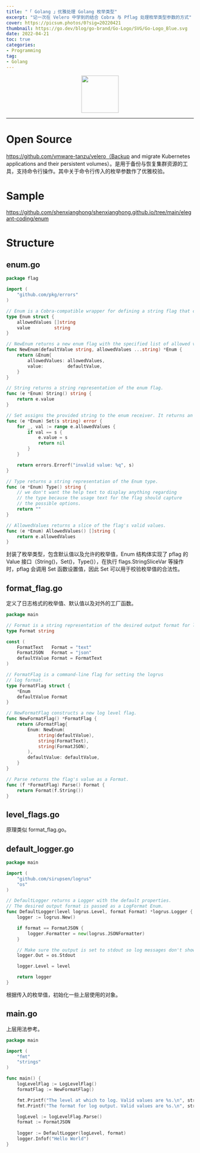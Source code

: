 ```yaml
---
title: "「 Golang 」优雅处理 Golang 枚举类型"
excerpt: "记一次在 Velero 中学到的结合 Cobra 与 Pflag 处理枚举类型参数的方式"
cover: https://picsum.photos/0?sig=20220421
thumbnail: https://go.dev/blog/go-brand/Go-Logo/SVG/Go-Logo_Blue.svg
date: 2022-04-21
toc: true
categories:
- Programming
tag:
- Golang
---
```


<div align=center><img width="100" style="border: 0px" src="https://go.dev/images/go-logo-blue.svg"></div>

------

# Open Source

https://github.com/vmware-tanzu/velero（Backup and migrate Kubernetes applications and their persistent volumes）。是用于备份与恢复集群资源的工具，支持命令行操作。其中关于命令行传入的枚举参数作了优雅校验。

# Sample

https://github.com/shenxianghong/shenxianghong.github.io/tree/main/elegant-coding/enum

# Structure

## enum.go

```go
package flag

import (
	"github.com/pkg/errors"
)

// Enum is a Cobra-compatible wrapper for defining a string flag that can be one of a specified set of values.
type Enum struct {
	allowedValues []string
	value         string
}

// NewEnum returns a new enum flag with the specified list of allowed values, and the specified default value if none is set.
func NewEnum(defaultValue string, allowedValues ...string) *Enum {
	return &Enum{
		allowedValues: allowedValues,
		value:         defaultValue,
	}
}

// String returns a string representation of the enum flag.
func (e *Enum) String() string {
	return e.value
}

// Set assigns the provided string to the enum receiver. It returns an error if the string is not an allowed value.
func (e *Enum) Set(s string) error {
	for _, val := range e.allowedValues {
		if val == s {
			e.value = s
			return nil
		}
	}

	return errors.Errorf("invalid value: %q", s)
}

// Type returns a string representation of the Enum type.
func (e *Enum) Type() string {
	// we don't want the help text to display anything regarding
	// the type because the usage text for the flag should capture
	// the possible options.
	return ""
}

// AllowedValues returns a slice of the flag's valid values.
func (e *Enum) AllowedValues() []string {
	return e.allowedValues
}
```

封装了枚举类型，包含默认值以及允许的枚举值，Enum 结构体实现了 pflag 的 Value 接口（String()，Set()，Type()），在执行 flags.StringSliceVar 等操作时，pflag 会调用 Set 函数设置值，因此 Set 可以用于校验枚举值的合法性。

## format_flag.go

定义了日志格式的枚举值、默认值以及对外的工厂函数。

```go
package main

// Format is a string representation of the desired output format for logs
type Format string

const (
	FormatText   Format = "text"
	FormatJSON   Format = "json"
	defaultValue Format = FormatText
)

// FormatFlag is a command-line flag for setting the logrus
// log format.
type FormatFlag struct {
	*Enum
	defaultValue Format
}

// NewFormatFlag constructs a new log level flag.
func NewFormatFlag() *FormatFlag {
	return &FormatFlag{
		Enum: NewEnum(
			string(defaultValue),
			string(FormatText),
			string(FormatJSON),
		),
		defaultValue: defaultValue,
	}
}

// Parse returns the flag's value as a Format.
func (f *FormatFlag) Parse() Format {
	return Format(f.String())
}
```

## level_flags.go

原理类似 format_flag.go。

## default_logger.go

```go
package main

import (
	"github.com/sirupsen/logrus"
	"os"
)

// DefaultLogger returns a Logger with the default properties.
// The desired output format is passed as a LogFormat Enum.
func DefaultLogger(level logrus.Level, format Format) *logrus.Logger {
	logger := logrus.New()

	if format == FormatJSON {
		logger.Formatter = new(logrus.JSONFormatter)
	}

	// Make sure the output is set to stdout so log messages don't show up as errors in cloud log dashboards.
	logger.Out = os.Stdout

	logger.Level = level

	return logger
}
```

根据传入的枚举值，初始化一些上层使用的对象。

## main.go

上层用法参考。

```go
package main

import (
	"fmt"
	"strings"
)

func main() {
	logLevelFlag := LogLevelFlag()
	formatFlag := NewFormatFlag()

	fmt.Printf("The level at which to log. Valid values are %s.\n", strings.Join(logLevelFlag.AllowedValues(), ", "))
	fmt.Printf("The format for log output. Valid values are %s.\n", strings.Join(formatFlag.AllowedValues(), ", "))

	logLevel := logLevelFlag.Parse()
	format := FormatJSON
	
	logger := DefaultLogger(logLevel, format)
	logger.Infof("Hello World")
}
```


